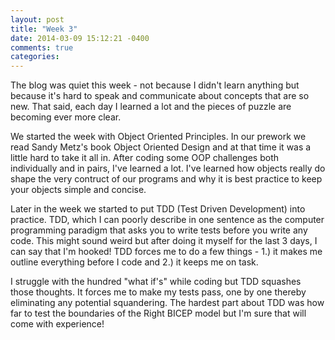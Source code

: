 ```yaml
---
layout: post
title: "Week 3"
date: 2014-03-09 15:12:21 -0400
comments: true
categories:
---
```

The blog was quiet this week - not because I didn't learn anything but because it's hard to speak and communicate about concepts that are so new.  That said, each day I learned a lot and the pieces of puzzle are becoming ever more clear.

We started the week with Object Oriented Principles.  In our prework we read Sandy Metz's book Object Oriented Design and at that time it was a little hard to take it all in.  After coding some OOP challenges both individually and in pairs, I've learned a lot.  I've learned how objects really do shape the very contruct of our programs and why it is best practice to keep your objects simple and concise.

Later in the week we started to put TDD (Test Driven Development) into practice.  TDD, which I can poorly describe in one sentence as the computer programming paradigm that asks you to write tests before you write any code.  This might sound weird but after doing it myself for the last 3 days, I can say that I'm hooked!  TDD forces me to do a few things - 1.) it makes me outline everything before I code and 2.) it keeps me on task.

I struggle with the hundred "what if's" while coding but TDD squashes those thoughts.  It forces me to make my tests pass, one by one thereby eliminating any potential squandering.  The hardest part about TDD was how far to test the boundaries of the Right BICEP model but I'm sure that will come with experience!
